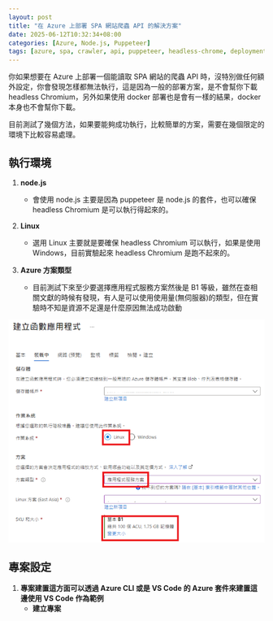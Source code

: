 ```yaml
---
layout: post
title: "在 Azure 上部署 SPA 網站爬蟲 API 的解決方案"
date: 2025-06-12T10:32:34+08:00
categories: [Azure, Node.js, Puppeteer]
tags: [azure, spa, crawler, api, puppeteer, headless-chrome, deployment]
---
```


你如果想要在 Azure 上部署一個能讀取 SPA 網站的爬蟲 API 時，沒特別做任何額外設定，你會發現怎樣都無法執行，這是因為一般的部署方案，是不會幫你下載 headless Chromium，另外如果使用 docker 部署也是會有一樣的結果，docker 本身也不會幫你下載。

目前測試了幾個方法，如果要能夠成功執行，比較簡單的方案，需要在幾個限定的環境下比較容易處理。

## 執行環境

1. **node.js**
   - 會使用 node.js 主要是因為 puppeteer 是 node.js 的套件，也可以確保 headless Chromium 是可以執行得起來的。

2. **Linux**
   - 選用 Linux 主要就是要確保 headless Chromium 可以執行，如果是使用 Windows，目前實驗起來 headless Chromium 是跑不起來的。

3. **Azure 方案類型**
   - 目前測試下來至少要選擇應用程式服務方案然後是 B1 等級，雖然在查相關文獻的時候有發現，有人是可以使用使用量(無伺服器)的類型，但在實驗時不知是資源不足還是什麼原因無法成功啟動

![Azure 應用程式服務方案](/assets/images/azure/azure-app-service-plan.png)

## 專案設定

1. **專案建置這方面可以透過 Azure CLI 或是 VS Code 的 Azure 套件來建置這邊使用 VS Code 作為範例**
   - **建立專案**
